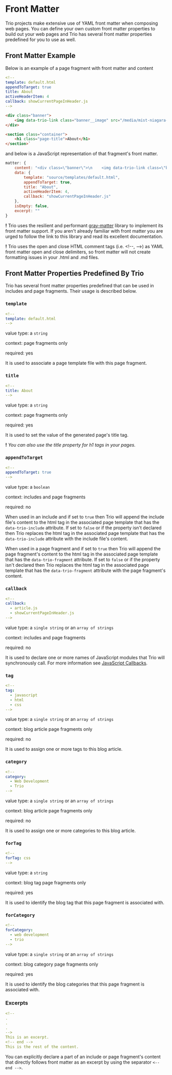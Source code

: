 <!--
title: Front Matter
template: learnhowto.html
appendToTarget: true
activeHeaderItem: 2
-->

# Front Matter

Trio projects make extensive use of YAML front matter when composing web pages. You can define your own custom front matter properties to build out your web pages and Trio has several front matter properties predefined for you to use as well.

## Front Matter Example

Below is an example of a page fragment with front matter and content

```yaml
<!--
template: default.html
appendToTarget: true
title: About
activeHeaderItem: 4
callback: showCurrentPageInHeader.js
-->
```

```html
<div class="banner">
    <img data-trio-link class="banner__image" src="/media/mist-niagara-falls-river.jpg" alt="image of blog">
</div>

<section class="container">
    <h1 class="page-title">About</h1>
</section>`
```

and below is a JavaScript representation of that fragment's front matter.

```js
matter: {
    content: "<div class=\"banner\">\n    <img data-trio-link class=\"banner__image\" src=\"/media/mist-niagara-falls-river.jpg\" alt=\"image of blog\">\n</div>\n\n<section class=\"container\">\n    <h1 class=\"page-title\">About</h1>\n</section>",
    data: {
        template: "source/templates/default.html",
        appendToTarget: true,
        title: "About",
        activeHeaderItem: 4,
        callback: "showCurrentPageInHeader.js"
    },
    isEmpty: false,
    excerpt: ""
}
```

__!__ Trio uses the resilient and performant <a href="https://www.npmjs.com/package/gray-matter" target="_blank">gray-matter</a> library to implement its front matter support. If you aren't already familiar with front matter you are urged to follow the link to this library and read its excellent documentation.

__!__ Trio uses the open and close HTML comment tags (i.e. &lt;!--, --&gt;) as YAML front matter open and close delimiters, so front matter will not create formatting issues in your .html and .md files.

## Front Matter Properties Predefined By Trio

Trio has several front matter properties predefined that can be used in includes and page fragments. Their usage is described below.

### `template`

```YAML
<!--
template: default.html
-->
```

value type: a `string`

context: page fragments only

required: yes

It is used to associate a page template file with this page fragment.

### `title`

```YAML
<!--
title: About
-->
```

value type: a `string`

context: page fragments only

required: yes

It is used to set the value of the generated page's title tag.

__!__ _You can also use the title property for h1 tags in your pages._

### `appendToTarget`

```YAML
<!--
appendToTarget: true
-->
```

value type: a `boolean`

context: includes and page fragments

required: no

When used in an include and if set to `true` then Trio will append the include file's content to the html tag in the associated page template that has the `data-trio-include` attribute. If set to `false` or if the property isn't declared then Trio replaces the html tag in the associated page template that has the `data-trio-include` attribute with the include file's content.

When used in a page fragment and if set to `true` then Trio will append the page fragment's content to the html tag in the associated page template that has the `data-trio-fragment` attribute. If set to `false` or if the property isn't declared then Trio replaces the html tag in the associated page template that has the `data-trio-fragment` attribute with the page fragment's content.

### `callback`

```YAML
<!--
callback:
  - article.js
  - showCurrentPageInHeader.js
-->
```

value type: a `single string` or an `array of strings`

context: includes and page fragments

required: no

It is used to declare one or more names of JavaScript modules that Trio will synchronously call. For more information see <a data-trio-link href="/docs/learn/javascriptcallbacks">JavaScript Callbacks</a>.

### `tag`

```YAML
<!--
tag:
  - javascript
  - html
  - css
-->
```

value type: a `single string` or an `array of strings`

context: blog article page fragments only

required: no

It is used to assign one or more tags to this blog article.

### `category`

```YAML
<!--
category:
  - Web Development
  - Trio
-->
```

value type: a `single string` or an `array of strings`

context: blog article page fragments only

required: no

It is used to assign one or more categories to this blog article.

### `forTag`

```YAML
<!--
forTag: css
-->
```

value type: a `string`

context: blog tag page fragments only

required: yes

It is used to identify the blog tag that this page fragment is associated with.

### `forCategory`

```YAML
<!--
forCategory:
  - web development
  - trio
-->
```

value type: a `single string` or an `array of strings`

context: blog category page fragments only

required: yes

It is used to identify the blog categories that this page fragment is associated with.

### Excerpts

```YAML
<!--
.
.
.
-->
This is an excerpt.
<!-- end -->
This is the rest of the content.
```

You can explicitly declare a part of an include or page fragment's content that directly follows front matter as an excerpt by using the separator `<-- end -->`.
